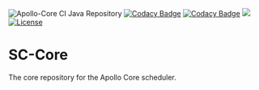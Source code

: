 ![Apollo-Core CI Java Repository](https://github.com/Apollo-Core/SC-Core/workflows/Apollo-Core%20CI%20Java%20Repository/badge.svg)
[![Codacy Badge](https://api.codacy.com/project/badge/Grade/92e3abae041e498786c965bf80e98378)](https://app.codacy.com/gh/Apollo-Core/SC-Core?utm_source=github.com&utm_medium=referral&utm_content=Apollo-Core/SC-Core&utm_campaign=Badge_Grade_Settings)
[![Codacy Badge](https://app.codacy.com/project/badge/Coverage/1361f64153e942a782640d2aa1a3827b)](https://www.codacy.com/gh/Apollo-Core/SC-Core/dashboard?utm_source=github.com&utm_medium=referral&utm_content=Apollo-Core/SC-Core&utm_campaign=Badge_Coverage)
[![](https://jitpack.io/v/Apollo-Core/SC-Core.svg)](https://jitpack.io/#Apollo-Core/SC-Core)
[![License](https://img.shields.io/badge/License-Apache%202.0-blue.svg)](https://opensource.org/licenses/Apache-2.0)

# SC-Core
The core repository for the Apollo Core scheduler.

